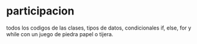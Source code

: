 # participacion
todos los codigos de las clases, tipos de datos, condicionales if, else, for y while con un juego de piedra papel o tijera.
